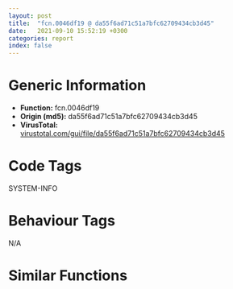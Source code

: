 ```yaml
---
layout: post
title:  "fcn.0046df19 @ da55f6ad71c51a7bfc62709434cb3d45"
date:   2021-09-10 15:52:19 +0300
categories: report
index: false
---
```


# Generic Information
- **Function:** fcn.0046df19
- **Origin (md5):** da55f6ad71c51a7bfc62709434cb3d45
- **VirusTotal:** [virustotal.com/gui/file/da55f6ad71c51a7bfc62709434cb3d45][virustotal_ref]

# Code Tags
<span class="tag" id="SYSTEM-INFO">SYSTEM-INFO</span>


# Behaviour Tags
<span class="bhv-tag" id="na">N/A</span>

# Similar Functions
<script type="text/javascript" src="https://www.gstatic.com/charts/loader.js"></script>
<script type="text/javascript">

    google.charts.load('current', {'packages':['corechart']});
    google.charts.setOnLoadCallback(drawChart);

    function drawChart() {
    var data = new google.visualization.DataTable();
        data.addColumn('number', 'X');
        data.addColumn('number', 'Y');
        data.addColumn({type: 'string', role: 'tooltip', 'p': {'html': true}});
        data.addColumn({'type': 'string', 'role': 'style'});
        
        data.addRows([
    [19.88801383972168, -45.41402816772461, '<b><a href="/report/fcn.0046df19@da55f6ad71c51a7bfc62709434cb3d45">fcn.0046df19</a><br>@da55f6ad71c51a7bfc62709434cb3d45</b><br>call fcn.00478085<br>test eax, eax<br>je 0x46df2a<br>push 0x16<br>call fcn.004780d5<br>pop ecx<br>test byte[0x49b1e0], 2<br>je 0x46df55<br>push 0x17<br>call dword[sym.imp.KERNEL32.dll_IsProcessorFeaturePresent]<br>test eax, eax<br>je 0x46df44<br>push 7<br>pop ecx<br>int 0x29<br>push 1<br>push 0x40000015<br>push 3<br>call fcn.004669ae<br>add esp, 0xc<br>push 3<br>call fcn.0046e82d<br>int3 <br><eoc> ', 'point { fill-color: #e0440e; }'],
[75.1191635131836, 93.77081298828125, '<b><a href="/report/fcn.0040e3b6@0606e50385fe518042f9ea006b816a98">fcn.0040e3b6</a><br>@0606e50385fe518042f9ea006b816a98</b><br>call fcn.00415a10<br>test eax, eax<br>je 0x40e3c7<br>push 0x16<br>call fcn.00415a60<br>pop ecx<br>test byte[0x42e170], 2<br>je 0x40e3f2<br>push 0x17<br>call dword[sym.imp.KERNEL32.dll_IsProcessorFeaturePresent]<br>test eax, eax<br>je 0x40e3e1<br>push 7<br>pop ecx<br>int 0x29<br>push 1<br>push 0x40000015<br>push 3<br>call fcn.0040c50e<br>add esp, 0xc<br>push 3<br>call fcn.0040f09b<br>int3 <br><eoc> ', 'null'],
[-71.8953628540039, 36.093544006347656, '<b><a href="/report/fcn.0046df19@985d3a961f1a2ad37039ba25bf21c0ee">fcn.0046df19</a><br>@985d3a961f1a2ad37039ba25bf21c0ee</b><br>call fcn.00478085<br>test eax, eax<br>je 0x46df2a<br>push 0x16<br>call fcn.004780d5<br>pop ecx<br>test byte[0x49b1e0], 2<br>je 0x46df55<br>push 0x17<br>call dword[sym.imp.KERNEL32.dll_IsProcessorFeaturePresent]<br>test eax, eax<br>je 0x46df44<br>push 7<br>pop ecx<br>int 0x29<br>push 1<br>push 0x40000015<br>push 3<br>call fcn.004669ae<br>add esp, 0xc<br>push 3<br>call fcn.0046e82d<br>int3 <br><eoc> ', 'null'],
[30.543359756469727, 59.43507766723633, '<b><a href="/report/fcn.0040e3b6@1bf3bcaca0e582026c935549bb7d8a33">fcn.0040e3b6</a><br>@1bf3bcaca0e582026c935549bb7d8a33</b><br>call fcn.00415a10<br>test eax, eax<br>je 0x40e3c7<br>push 0x16<br>call fcn.00415a60<br>pop ecx<br>test byte[0x42e170], 2<br>je 0x40e3f2<br>push 0x17<br>call dword[sym.imp.KERNEL32.dll_IsProcessorFeaturePresent]<br>test eax, eax<br>je 0x40e3e1<br>push 7<br>pop ecx<br>int 0x29<br>push 1<br>push 0x40000015<br>push 3<br>call fcn.0040c50e<br>add esp, 0xc<br>push 3<br>call fcn.0040f09b<br>int3 <br><eoc> ', 'null'],
[-86.18122863769531, -14.611732482910156, '<b><a href="/report/fcn.0046df19@47d4e089bbf62dab1a8f678bd32b173c">fcn.0046df19</a><br>@47d4e089bbf62dab1a8f678bd32b173c</b><br>call fcn.00478085<br>test eax, eax<br>je 0x46df2a<br>push 0x16<br>call fcn.004780d5<br>pop ecx<br>test byte[0x49b1e0], 2<br>je 0x46df55<br>push 0x17<br>call dword[sym.imp.KERNEL32.dll_IsProcessorFeaturePresent]<br>test eax, eax<br>je 0x46df44<br>push 7<br>pop ecx<br>int 0x29<br>push 1<br>push 0x40000015<br>push 3<br>call fcn.004669ae<br>add esp, 0xc<br>push 3<br>call fcn.0046e82d<br>int3 <br><eoc> ', 'null'],
[-57.32151794433594, 3.5776236057281494, '<b><a href="/report/fcn.004227b9@835812ed365516de32516b9bf14b0450">fcn.004227b9</a><br>@835812ed365516de32516b9bf14b0450</b><br>call fcn.0042a7b5<br>test eax, eax<br>je 0x4227ca<br>push 0x16<br>call fcn.0042a805<br>pop ecx<br>test byte[0x4d6130], 2<br>je 0x4227f5<br>push 0x17<br>call dword[sym.imp.KERNEL32.dll_IsProcessorFeaturePresent]<br>test eax, eax<br>je 0x4227e4<br>push 7<br>pop ecx<br>int 0x29<br>push 1<br>push 0x40000015<br>push 3<br>call fcn.0041face<br>add esp, 0xc<br>push 3<br>call fcn.0042327d<br>int3 <br><eoc> ', 'null'],
[62.790977478027344, 34.876224517822266, '<b><a href="/report/fcn.0046df19@3a017db0719485179e5931e1ff048b6a">fcn.0046df19</a><br>@3a017db0719485179e5931e1ff048b6a</b><br>call fcn.00478085<br>test eax, eax<br>je 0x46df2a<br>push 0x16<br>call fcn.004780d5<br>pop ecx<br>test byte[0x49b1e0], 2<br>je 0x46df55<br>push 0x17<br>call dword[sym.imp.KERNEL32.dll_IsProcessorFeaturePresent]<br>test eax, eax<br>je 0x46df44<br>push 7<br>pop ecx<br>int 0x29<br>push 1<br>push 0x40000015<br>push 3<br>call fcn.004669ae<br>add esp, 0xc<br>push 3<br>call fcn.0046e82d<br>int3 <br><eoc> ', 'null'],
[-32.537174224853516, 26.658939361572266, '<b><a href="/report/fcn.0040e976@14618ef6ca36984f994ab39b0c0ac7d8">fcn.0040e976</a><br>@14618ef6ca36984f994ab39b0c0ac7d8</b><br>call fcn.00415fd0<br>test eax, eax<br>je 0x40e987<br>push 0x16<br>call fcn.00416020<br>pop ecx<br>test byte[0x42f170], 2<br>je 0x40e9b2<br>push 0x17<br>call dword[sym.imp.KERNEL32.dll_IsProcessorFeaturePresent]<br>test eax, eax<br>je 0x40e9a1<br>push 7<br>pop ecx<br>int 0x29<br>push 1<br>push 0x40000015<br>push 3<br>call fcn.0040c80e<br>add esp, 0xc<br>push 3<br>call fcn.0040f65b<br>int3 <br><eoc> ', 'null'],
[-0.6845223903656006, 13.210309028625488, '<b><a href="/report/fcn.0040e3b6@773e84b03dfb92871dd754ab3c01c180">fcn.0040e3b6</a><br>@773e84b03dfb92871dd754ab3c01c180</b><br>call fcn.00415a10<br>test eax, eax<br>je 0x40e3c7<br>push 0x16<br>call fcn.00415a60<br>pop ecx<br>test byte[0x42e170], 2<br>je 0x40e3f2<br>push 0x17<br>call dword[sym.imp.KERNEL32.dll_IsProcessorFeaturePresent]<br>test eax, eax<br>je 0x40e3e1<br>push 7<br>pop ecx<br>int 0x29<br>push 1<br>push 0x40000015<br>push 3<br>call fcn.0040c50e<br>add esp, 0xc<br>push 3<br>call fcn.0040f09b<br>int3 <br><eoc> ', 'null'],
[-80.29460906982422, 98.36277770996094, '<b><a href="/report/fcn.0040e3b6@6312517583453b51c66fd5c06a181092">fcn.0040e3b6</a><br>@6312517583453b51c66fd5c06a181092</b><br>call fcn.00415a10<br>test eax, eax<br>je 0x40e3c7<br>push 0x16<br>call fcn.00415a60<br>pop ecx<br>test byte[0x42e170], 2<br>je 0x40e3f2<br>push 0x17<br>call dword[sym.imp.KERNEL32.dll_IsProcessorFeaturePresent]<br>test eax, eax<br>je 0x40e3e1<br>push 7<br>pop ecx<br>int 0x29<br>push 1<br>push 0x40000015<br>push 3<br>call fcn.0040c50e<br>add esp, 0xc<br>push 3<br>call fcn.0040f09b<br>int3 <br><eoc> ', 'null'],
[120.77481842041016, 5.4144487380981445, '<b><a href="/report/fcn.0046df19@394c28c779b535ac47055481e5ab2427">fcn.0046df19</a><br>@394c28c779b535ac47055481e5ab2427</b><br>call fcn.00478085<br>test eax, eax<br>je 0x46df2a<br>push 0x16<br>call fcn.004780d5<br>pop ecx<br>test byte[0x49b1e0], 2<br>je 0x46df55<br>push 0x17<br>call dword[sym.imp.KERNEL32.dll_IsProcessorFeaturePresent]<br>test eax, eax<br>je 0x46df44<br>push 7<br>pop ecx<br>int 0x29<br>push 1<br>push 0x40000015<br>push 3<br>call fcn.004669ae<br>add esp, 0xc<br>push 3<br>call fcn.0046e82d<br>int3 <br><eoc> ', 'null'],
[20.087726593017578, -130.55799865722656, '<b><a href="/report/fcn.1000c959@f306bc4e89ecdab5df7aa72172ee5f69">fcn.1000c959</a><br>@f306bc4e89ecdab5df7aa72172ee5f69</b><br>call fcn.10015de5<br>test eax, eax<br>je 0x1000c96a<br>push 0x16<br>call fcn.10015e35<br>pop ecx<br>test byte[0x1002d1c0], 2<br>je 0x1000c995<br>push 0x17<br>call dword[sym.imp.KERNEL32.dll_IsProcessorFeaturePresent]<br>test eax, eax<br>je 0x1000c984<br>push 7<br>pop ecx<br>int 0x29<br>push 1<br>push 0x40000015<br>push 3<br>call fcn.1000a46e<br>add esp, 0xc<br>push 3<br>call fcn.1000d404<br>int3 <br><eoc> ', 'null'],
[-126.56861877441406, -59.15442657470703, '<b><a href="/report/fcn.0040e976@ce89505d1998cb8719c6ac390eeeb98e">fcn.0040e976</a><br>@ce89505d1998cb8719c6ac390eeeb98e</b><br>call fcn.00415fd0<br>test eax, eax<br>je 0x40e987<br>push 0x16<br>call fcn.00416020<br>pop ecx<br>test byte[0x42f170], 2<br>je 0x40e9b2<br>push 0x17<br>call dword[sym.imp.KERNEL32.dll_IsProcessorFeaturePresent]<br>test eax, eax<br>je 0x40e9a1<br>push 7<br>pop ecx<br>int 0x29<br>push 1<br>push 0x40000015<br>push 3<br>call fcn.0040c80e<br>add esp, 0xc<br>push 3<br>call fcn.0040f65b<br>int3 <br><eoc> ', 'null'],
[99.42129516601562, -76.39222717285156, '<b><a href="/report/fcn.0040e976@392603f57220d3cbcf6b89fd2a3b66d1">fcn.0040e976</a><br>@392603f57220d3cbcf6b89fd2a3b66d1</b><br>call fcn.00415fd0<br>test eax, eax<br>je 0x40e987<br>push 0x16<br>call fcn.00416020<br>pop ecx<br>test byte[0x42f170], 2<br>je 0x40e9b2<br>push 0x17<br>call dword[sym.imp.KERNEL32.dll_IsProcessorFeaturePresent]<br>test eax, eax<br>je 0x40e9a1<br>push 7<br>pop ecx<br>int 0x29<br>push 1<br>push 0x40000015<br>push 3<br>call fcn.0040c80e<br>add esp, 0xc<br>push 3<br>call fcn.0040f65b<br>int3 <br><eoc> ', 'null'],
[-60.446044921875, -121.00109100341797, '<b><a href="/report/fcn.0046df19@ce2d7db52a4e79f76ce765b07f5eead2">fcn.0046df19</a><br>@ce2d7db52a4e79f76ce765b07f5eead2</b><br>call fcn.00478085<br>test eax, eax<br>je 0x46df2a<br>push 0x16<br>call fcn.004780d5<br>pop ecx<br>test byte[0x49b1e0], 2<br>je 0x46df55<br>push 0x17<br>call dword[sym.imp.KERNEL32.dll_IsProcessorFeaturePresent]<br>test eax, eax<br>je 0x46df44<br>push 7<br>pop ecx<br>int 0x29<br>push 1<br>push 0x40000015<br>push 3<br>call fcn.004669ae<br>add esp, 0xc<br>push 3<br>call fcn.0046e82d<br>int3 <br><eoc> ', 'null'],
[-26.01820182800293, -7.563154697418213, '<b><a href="/report/fcn.0040e3b6@b9e7701b101639a92238161f00b7471e">fcn.0040e3b6</a><br>@b9e7701b101639a92238161f00b7471e</b><br>call fcn.00415a10<br>test eax, eax<br>je 0x40e3c7<br>push 0x16<br>call fcn.00415a60<br>pop ecx<br>test byte[0x42e170], 2<br>je 0x40e3f2<br>push 0x17<br>call dword[sym.imp.KERNEL32.dll_IsProcessorFeaturePresent]<br>test eax, eax<br>je 0x40e3e1<br>push 7<br>pop ecx<br>int 0x29<br>push 1<br>push 0x40000015<br>push 3<br>call fcn.0040c50e<br>add esp, 0xc<br>push 3<br>call fcn.0040f09b<br>int3 <br><eoc> ', 'null'],
[-4.214230060577393, 83.0827407836914, '<b><a href="/report/fcn.0046df19@cd64783198de5872d050db281b6d529b">fcn.0046df19</a><br>@cd64783198de5872d050db281b6d529b</b><br>call fcn.00478085<br>test eax, eax<br>je 0x46df2a<br>push 0x16<br>call fcn.004780d5<br>pop ecx<br>test byte[0x49b1e0], 2<br>je 0x46df55<br>push 0x17<br>call dword[sym.imp.KERNEL32.dll_IsProcessorFeaturePresent]<br>test eax, eax<br>je 0x46df44<br>push 7<br>pop ecx<br>int 0x29<br>push 1<br>push 0x40000015<br>push 3<br>call fcn.004669ae<br>add esp, 0xc<br>push 3<br>call fcn.0046e82d<br>int3 <br><eoc> ', 'null'],
[-38.12071990966797, -72.34355163574219, '<b><a href="/report/fcn.0040e3b6@e9c6b3bcaa2edc455cb26f1e0f4a513a">fcn.0040e3b6</a><br>@e9c6b3bcaa2edc455cb26f1e0f4a513a</b><br>call fcn.00415a10<br>test eax, eax<br>je 0x40e3c7<br>push 0x16<br>call fcn.00415a60<br>pop ecx<br>test byte[0x42e170], 2<br>je 0x40e3f2<br>push 0x17<br>call dword[sym.imp.KERNEL32.dll_IsProcessorFeaturePresent]<br>test eax, eax<br>je 0x40e3e1<br>push 7<br>pop ecx<br>int 0x29<br>push 1<br>push 0x40000015<br>push 3<br>call fcn.0040c50e<br>add esp, 0xc<br>push 3<br>call fcn.0040f09b<br>int3 <br><eoc> ', 'null'],
[-47.41444396972656, -31.543132781982422, '<b><a href="/report/fcn.0040e3b6@bd5810ea8cdeec913ece5ee7baedb8e9">fcn.0040e3b6</a><br>@bd5810ea8cdeec913ece5ee7baedb8e9</b><br>call fcn.00415a10<br>test eax, eax<br>je 0x40e3c7<br>push 0x16<br>call fcn.00415a60<br>pop ecx<br>test byte[0x42e170], 2<br>je 0x40e3f2<br>push 0x17<br>call dword[sym.imp.KERNEL32.dll_IsProcessorFeaturePresent]<br>test eax, eax<br>je 0x40e3e1<br>push 7<br>pop ecx<br>int 0x29<br>push 1<br>push 0x40000015<br>push 3<br>call fcn.0040c50e<br>add esp, 0xc<br>push 3<br>call fcn.0040f09b<br>int3 <br><eoc> ', 'null'],
[-3.0807251930236816, 45.56654357910156, '<b><a href="/report/fcn.0046df19@125511dc58d9fe5b15e0562013727778">fcn.0046df19</a><br>@125511dc58d9fe5b15e0562013727778</b><br>call fcn.00478085<br>test eax, eax<br>je 0x46df2a<br>push 0x16<br>call fcn.004780d5<br>pop ecx<br>test byte[0x49b1e0], 2<br>je 0x46df55<br>push 0x17<br>call dword[sym.imp.KERNEL32.dll_IsProcessorFeaturePresent]<br>test eax, eax<br>je 0x46df44<br>push 7<br>pop ecx<br>int 0x29<br>push 1<br>push 0x40000015<br>push 3<br>call fcn.004669ae<br>add esp, 0xc<br>push 3<br>call fcn.0046e82d<br>int3 <br><eoc> ', 'null'],
[38.7377815246582, -75.1839599609375, '<b><a href="/report/fcn.1000979a@b74a1e462e0b6bacec09e2503391e156">fcn.1000979a</a><br>@b74a1e462e0b6bacec09e2503391e156</b><br>call fcn.1000e7cc<br>test eax, eax<br>je 0x100097ab<br>push 0x16<br>call fcn.1000e81c<br>pop ecx<br>test byte[0x1001e030], 2<br>je 0x100097d6<br>push 0x17<br>call dword[sym.imp.KERNEL32.dll_IsProcessorFeaturePresent]<br>test eax, eax<br>je 0x100097c5<br>push 7<br>pop ecx<br>int 0x29<br>push 1<br>push 0x40000015<br>push 3<br>call fcn.10008648<br>add esp, 0xc<br>push 3<br>call fcn.10006e10<br>int3 <br><eoc> ', 'null'],
[-39.67176818847656, 61.32551956176758, '<b><a href="/report/fcn.0040e976@8cf34c97b8222fae425942250641fcfd">fcn.0040e976</a><br>@8cf34c97b8222fae425942250641fcfd</b><br>call fcn.00415fd0<br>test eax, eax<br>je 0x40e987<br>push 0x16<br>call fcn.00416020<br>pop ecx<br>test byte[0x42f170], 2<br>je 0x40e9b2<br>push 0x17<br>call dword[sym.imp.KERNEL32.dll_IsProcessorFeaturePresent]<br>test eax, eax<br>je 0x40e9a1<br>push 7<br>pop ecx<br>int 0x29<br>push 1<br>push 0x40000015<br>push 3<br>call fcn.0040c80e<br>add esp, 0xc<br>push 3<br>call fcn.0040f65b<br>int3 <br><eoc> ', 'null'],
[68.24327850341797, -3.0294013023376465, '<b><a href="/report/fcn.0042e000@38d41d729f8f30faf0dd96f0c7acba4b">fcn.0042e000</a><br>@38d41d729f8f30faf0dd96f0c7acba4b</b><br>call fcn.004302c3<br>test eax, eax<br>je 0x42e011<br>push 0x16<br>call fcn.00430313<br>pop ecx<br>test byte[0x443080], 2<br>je 0x42e03c<br>push 0x17<br>call dword[sym.imp.KERNEL32.dll_IsProcessorFeaturePresent]<br>test eax, eax<br>je 0x42e02b<br>push 7<br>pop ecx<br>int 0x29<br>push 1<br>push 0x40000015<br>push 3<br>call fcn.0042c7b7<br>add esp, 0xc<br>push 3<br>call fcn.0042cec7<br>int3 <br><eoc> ', 'null'],
[-15.874611854553223, -44.195804595947266, '<b><a href="/report/fcn.004227c9@5e50a67c7e8dbb50c23acbc92eb08f0e">fcn.004227c9</a><br>@5e50a67c7e8dbb50c23acbc92eb08f0e</b><br>call fcn.0042a7c5<br>test eax, eax<br>je 0x4227da<br>push 0x16<br>call fcn.0042a815<br>pop ecx<br>test byte[0x448130], 2<br>je 0x422805<br>push 0x17<br>call dword[sym.imp.KERNEL32.dll_IsProcessorFeaturePresent]<br>test eax, eax<br>je 0x4227f4<br>push 7<br>pop ecx<br>int 0x29<br>push 1<br>push 0x40000015<br>push 3<br>call fcn.0041fade<br>add esp, 0xc<br>push 3<br>call fcn.0042328d<br>int3 <br><eoc> ', 'null'],
[3.579716205596924, -17.86394691467285, '<b><a href="/report/fcn.0046df19@f47bfed80cd39ec1aff63db618c8814f">fcn.0046df19</a><br>@f47bfed80cd39ec1aff63db618c8814f</b><br>call fcn.00478085<br>test eax, eax<br>je 0x46df2a<br>push 0x16<br>call fcn.004780d5<br>pop ecx<br>test byte[0x49b1e0], 2<br>je 0x46df55<br>push 0x17<br>call dword[sym.imp.KERNEL32.dll_IsProcessorFeaturePresent]<br>test eax, eax<br>je 0x46df44<br>push 7<br>pop ecx<br>int 0x29<br>push 1<br>push 0x40000015<br>push 3<br>call fcn.004669ae<br>add esp, 0xc<br>push 3<br>call fcn.0046e82d<br>int3 <br><eoc> ', 'null'],
[-1.1898229122161865, -78.4687728881836, '<b><a href="/report/fcn.0046df19@2dd6da6129e47fd72c5b6249eef16bbb">fcn.0046df19</a><br>@2dd6da6129e47fd72c5b6249eef16bbb</b><br>call fcn.00478085<br>test eax, eax<br>je 0x46df2a<br>push 0x16<br>call fcn.004780d5<br>pop ecx<br>test byte[0x49b1e0], 2<br>je 0x46df55<br>push 0x17<br>call dword[sym.imp.KERNEL32.dll_IsProcessorFeaturePresent]<br>test eax, eax<br>je 0x46df44<br>push 7<br>pop ecx<br>int 0x29<br>push 1<br>push 0x40000015<br>push 3<br>call fcn.004669ae<br>add esp, 0xc<br>push 3<br>call fcn.0046e82d<br>int3 <br><eoc> ', 'null'],
[-72.6171875, -54.88279724121094, '<b><a href="/report/fcn.0040e3b6@8db9fe0b752fe464ff1c81507df8551a">fcn.0040e3b6</a><br>@8db9fe0b752fe464ff1c81507df8551a</b><br>call fcn.00415a10<br>test eax, eax<br>je 0x40e3c7<br>push 0x16<br>call fcn.00415a60<br>pop ecx<br>test byte[0x42e170], 2<br>je 0x40e3f2<br>push 0x17<br>call dword[sym.imp.KERNEL32.dll_IsProcessorFeaturePresent]<br>test eax, eax<br>je 0x40e3e1<br>push 7<br>pop ecx<br>int 0x29<br>push 1<br>push 0x40000015<br>push 3<br>call fcn.0040c50e<br>add esp, 0xc<br>push 3<br>call fcn.0040f09b<br>int3 <br><eoc> ', 'null'],
[57.8349609375, -39.703269958496094, '<b><a href="/report/fcn.0046df19@83f49824bfe7c3c24f4b74a2ba6ab65b">fcn.0046df19</a><br>@83f49824bfe7c3c24f4b74a2ba6ab65b</b><br>call fcn.00478085<br>test eax, eax<br>je 0x46df2a<br>push 0x16<br>call fcn.004780d5<br>pop ecx<br>test byte[0x49b1e0], 2<br>je 0x46df55<br>push 0x17<br>call dword[sym.imp.KERNEL32.dll_IsProcessorFeaturePresent]<br>test eax, eax<br>je 0x46df44<br>push 7<br>pop ecx<br>int 0x29<br>push 1<br>push 0x40000015<br>push 3<br>call fcn.004669ae<br>add esp, 0xc<br>push 3<br>call fcn.0046e82d<br>int3 <br><eoc> ', 'null'],
[34.22235107421875, -10.86449909210205, '<b><a href="/report/fcn.0040e3b6@8fe319558c6f221efde51f3acc33b19c">fcn.0040e3b6</a><br>@8fe319558c6f221efde51f3acc33b19c</b><br>call fcn.00415a10<br>test eax, eax<br>je 0x40e3c7<br>push 0x16<br>call fcn.00415a60<br>pop ecx<br>test byte[0x42e170], 2<br>je 0x40e3f2<br>push 0x17<br>call dword[sym.imp.KERNEL32.dll_IsProcessorFeaturePresent]<br>test eax, eax<br>je 0x40e3e1<br>push 7<br>pop ecx<br>int 0x29<br>push 1<br>push 0x40000015<br>push 3<br>call fcn.0040c50e<br>add esp, 0xc<br>push 3<br>call fcn.0040f09b<br>int3 <br><eoc> ', 'null'],
[29.662744522094727, 22.17096710205078, '<b><a href="/report/fcn.0046df19@2f57463e398c8086d3043342f205d871">fcn.0046df19</a><br>@2f57463e398c8086d3043342f205d871</b><br>call fcn.00478085<br>test eax, eax<br>je 0x46df2a<br>push 0x16<br>call fcn.004780d5<br>pop ecx<br>test byte[0x49b1e0], 2<br>je 0x46df55<br>push 0x17<br>call dword[sym.imp.KERNEL32.dll_IsProcessorFeaturePresent]<br>test eax, eax<br>je 0x46df44<br>push 7<br>pop ecx<br>int 0x29<br>push 1<br>push 0x40000015<br>push 3<br>call fcn.004669ae<br>add esp, 0xc<br>push 3<br>call fcn.0046e82d<br>int3 <br><eoc> ', 'null'],
[-128.06442260742188, 25.825490951538086, '<b><a href="/report/fcn.0040e976@c580a609eb25f8d013062497944743a2">fcn.0040e976</a><br>@c580a609eb25f8d013062497944743a2</b><br>call fcn.00415fd0<br>test eax, eax<br>je 0x40e987<br>push 0x16<br>call fcn.00416020<br>pop ecx<br>test byte[0x42f170], 2<br>je 0x40e9b2<br>push 0x17<br>call dword[sym.imp.KERNEL32.dll_IsProcessorFeaturePresent]<br>test eax, eax<br>je 0x40e9a1<br>push 7<br>pop ecx<br>int 0x29<br>push 1<br>push 0x40000015<br>push 3<br>call fcn.0040c80e<br>add esp, 0xc<br>push 3<br>call fcn.0040f65b<br>int3 <br><eoc> ', 'null'],

        ]);

    var options = {
        title: 'Similarity Plot',
        legend: 'none',
        colors: ['#dedbd9', '#e6693e', '#ec8f6e', '#f3b49f', '#f6c7b6'],
        tooltip: {isHtml: true, trigger: 'both'},
        explorer: {
        actions: ["dragToZoom", "rightClickToReset"],
        },
        chartArea: {
        width: '80%',
        height: '80%'
        },
        width: '100%',
        height: '100%'
    };

    var chart = new google.visualization.ScatterChart(document.getElementById('chart_div'));

    chart.draw(data, options);
    }
    
</script>


<div id="chart_div" style="width: 100%px; height: 100%;"></div>

# Disassembled Code
{% highlight nasm %}

call fcn.00478085
test eax, eax
je 0x46df2a
push 0x16
call fcn.004780d5
pop ecx
test byte[0x49b1e0], 2
je 0x46df55
push 0x17
call dword[sym.imp.KERNEL32.dll_IsProcessorFeaturePresent]
test eax, eax
je 0x46df44
push 7
pop ecx
int 0x29
push 1
push 0x40000015
push 3
call fcn.004669ae
add esp, 0xc
push 3
call fcn.0046e82d
int3

{% endhighlight %}

[virustotal_ref]: https://www.virustotal.com/gui/file/da55f6ad71c51a7bfc62709434cb3d45